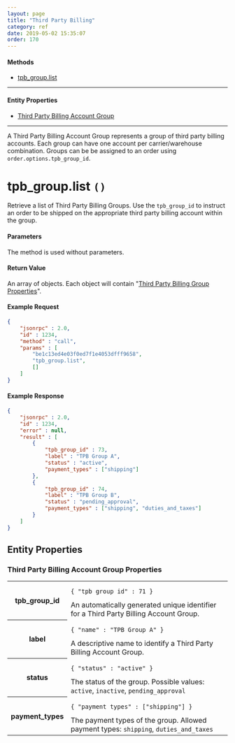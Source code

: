 ```yaml
---
layout: page
title: "Third Party Billing"
category: ref
date: 2019-05-02 15:35:07
order: 170
---
```


#### Methods

 * [tpb_group.list](#tpb_group_list)

----

#### Entity Properties

 * [Third Party Billing Account Group](#tpb_group_properties)

----

A Third Party Billing Account Group represents a group of third party billing accounts.  Each group can have one account
per carrier/warehouse combination. Groups can be be assigned to an order using `order.options.tpb_group_id`.


<h1 id="tpb_group_list">
tpb_group.list
<code>()</code>
</h1>

Retrieve a list of Third Party Billing Groups. Use the `tpb_group_id` to instruct an order to be shipped on the appropriate
third party billing account within the group.

#### Parameters

The method is used without parameters.

#### Return Value

An array of objects. Each object will contain "<a href="#tpb_group_properties">Third Party Billing Group Properties</a>".

#### Example Request

```json
{
    "jsonrpc" : 2.0,
    "id" : 1234,
    "method" : "call",
    "params" : [
        "be1c13ed4e03f0ed7f1e4053dfff9658",
        "tpb_group.list",
        []
    ]
}
```

#### Example Response

```json
{
    "jsonrpc" : 2.0,
    "id" : 1234,
    "error" : null,
    "result" : [
        {
            "tpb_group_id" : 73,
            "label" : "TPB Group A",
            "status" : "active",
            "payment_types" : ["shipping"] 
        },
        {
            "tpb_group_id" : 74,
            "label" : "TPB Group B",
            "status" : "pending_approval",
            "payment_types" : ["shipping", "duties_and_taxes"]
        }
    ]
}
```

## Entity Properties

<h3 id="tpb_group_properties">
    Third Party Billing Account Group Properties
</h3>

<table class="table-striped">
<tbody>
    <tr>
        <th>tpb_group_id</th>
        <td>
            <pre><code>{ "tpb_group_id" : 71 }</code></pre>
            An automatically generated unique identifier for a Third Party Billing Account Group.
        </td>
    </tr>
    <tr>
        <th>label</th>
        <td>
            <pre><code>{ "name" : "TPB Group A" }</code></pre>
            A descriptive name to identify a Third Party Billing Account Group.
        </td>
    </tr>
    <tr>
        <th>status</th>
        <td>
            <pre><code>{ "status" : "active" }</code></pre>
            The status of the group. Possible values: <code>active</code>, <code>inactive</code>, <code>pending_approval</code> 
        </td>
    </tr>
    <tr>
        <th>payment_types</th>
        <td>
            <pre><code>{ "payment_types" : ["shipping"] }</code></pre>
            The payment types of the group. Allowed payment types: <code>shipping</code>, <code>duties_and_taxes</code> 
        </td>
    </tr>
</tbody>
</table>
